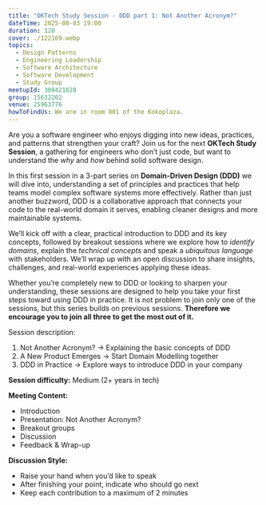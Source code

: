 ```yaml
---
title: "OKTech Study Session - DDD part 1: Not Another Acronym?"
dateTime: 2025-08-03 19:00
duration: 120
cover: ./122169.webp
topics:
  - Design Patterns
  - Engineering Leadership
  - Software Architecture
  - Software Development
  - Study Group
meetupId: 308421828
group: 15632202
venue: 25963776
howToFindUs: We are in room 801 of the Kokoplaza.
---
```


Are you a software engineer who enjoys digging into new ideas, practices, and patterns that strengthen your craft? Join us for the next **OKTech Study Session**, a gathering for engineers who don’t just code, but want to understand the *why* and *how* behind solid software design.

In this first session in a 3-part series on **Domain-Driven Design (DDD)** we will dive into, understanding a set of principles and practices that help teams model complex software systems more effectively. Rather than just another buzzword, DDD is a collaborative approach that connects your code to the real-world domain it serves, enabling cleaner designs and more maintainable systems.

We’ll kick off with a clear, practical introduction to DDD and its key concepts, followed by breakout sessions where we explore how to *identify domains*, explain the *technical concepts* and speak a *ubiquitous language* with stakeholders. We’ll wrap up with an open discussion to share insights, challenges, and real-world experiences applying these ideas.

Whether you’re completely new to DDD or looking to sharpen your understanding, these sessions are designed to help you take your first steps toward using DDD in practice. It is not problem to join only one of the sessions, but this series builds on previous sessions. **Therefore we encourage you to join all three to get the most out of it.**

Session description:

1. Not Another Acronym? -> Explaining the basic concepts of DDD
2. A New Product Emerges -> Start Domain Modelling together
3. DDD in Practice -> Explore ways to introduce DDD in your company

**Session difficulty:** Medium (2+ years in tech)

**Meeting Content:**

* Introduction
* Presentation: Not Another Acronym?
* Breakout groups
* Discussion
* Feedback & Wrap-up

**Discussion Style:**

* Raise your hand when you’d like to speak
* After finishing your point, indicate who should go next
* Keep each contribution to a maximum of 2 minutes
